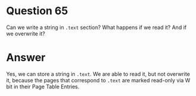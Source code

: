 
# Question 65


Can we write a string in `.text` section? What happens if we read it?
And if we overwrite it?


# Answer



Yes, we can store a string in `.text`. We are able to read it, but not 
overwrite it, because the pages that correspond to `.text` are marked read-only
via W bit in their Page Table Entries.



       